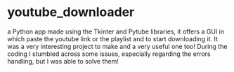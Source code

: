 # youtube_downloader

a Python app made using the Tkinter and Pytube libraries, it offers a GUI in which paste the youtube link or the playlist and to start downloading it. It was a very interesting project to make and a very useful one too! 
During the coding I stumbled across some issues, especially regarding the errors handling, but I was able to solve them!
